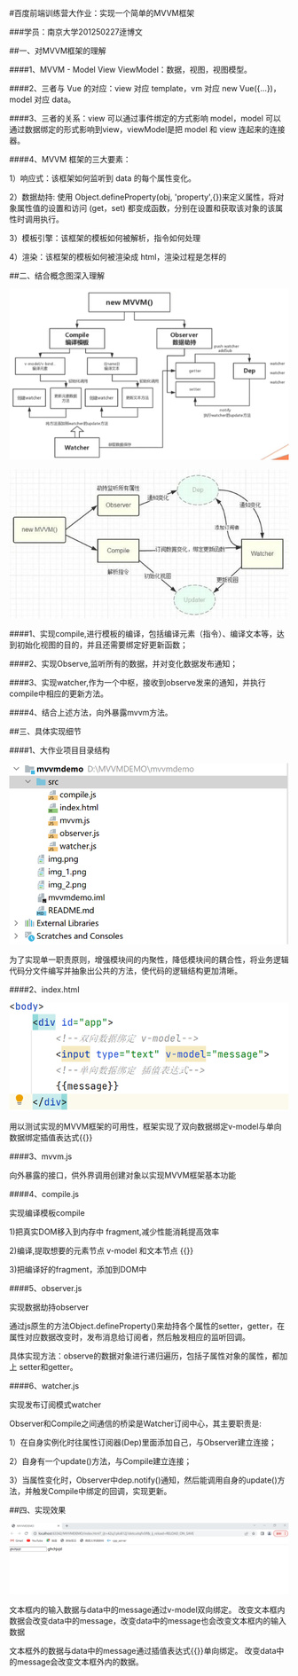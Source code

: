 #百度前端训练营大作业：实现一个简单的MVVM框架

###学员：南京大学201250227逹博文

##一、对MVVM框架的理解

####1、MVVM - Model View ViewModel：数据，视图，视图模型。

####2、三者与 Vue 的对应：view 对应 template，vm 对应 new Vue({…})，model 对应 data。

####3、三者的关系：view 可以通过事件绑定的方式影响 model，model 可以通过数据绑定的形式影响到view，viewModel是把 model 和 view 连起来的连接器。

####4、MVVM 框架的三大要素：

1）响应式：该框架如何监听到 data 的每个属性变化。

2）数据劫持: 使用 Object.defineProperty(obj, 'property',{})来定义属性，将对象属性值的设置和访问 (get，set) 都变成函数，分别在设置和获取该对象的该属性时调用执行。

3）模板引擎：该框架的模板如何被解析，指令如何处理

4）渲染：该框架的模板如何被渲染成 html，渲染过程是怎样的

##二、结合概念图深入理解

![img.png](img.png)

![img_2.png](img_2.png)

####1、实现compile,进行模板的编译，包括编译元素（指令）、编译文本等，达到初始化视图的目的，并且还需要绑定好更新函数；

####2、实现Observe,监听所有的数据，并对变化数据发布通知；

####3、实现watcher,作为一个中枢，接收到observe发来的通知，并执行compile中相应的更新方法。

####4、结合上述方法，向外暴露mvvm方法。


##三、具体实现细节

####1、大作业项目目录结构

![img_3.png](img_3.png)

为了实现单一职责原则，增强模块间的内聚性，降低模块间的耦合性，将业务逻辑代码分文件编写并抽象出公共的方法，使代码的逻辑结构更加清晰。

####2、index.html

![img_4.png](img_4.png)

用以测试实现的MVVM框架的可用性，框架实现了双向数据绑定v-model与单向数据绑定插值表达式{{}}

####3、mvvm.js

向外暴露的接口，供外界调用创建对象以实现MVVM框架基本功能

####4、compile.js

实现编译模板compile

1)把真实DOM移入到内存中 fragment,减少性能消耗提高效率

2)编译,提取想要的元素节点 v-model 和文本节点 {{}}

3)把编译好的fragment，添加到DOM中

####5、observer.js

实现数据劫持observer

通过js原生的方法Object.defineProperty()来劫持各个属性的setter，getter，在属性对应数据改变时，发布消息给订阅者，然后触发相应的监听回调。

具体实现方法：observe的数据对象进行递归遍历，包括子属性对象的属性，都加上 setter和getter。

####6、watcher.js

实现发布订阅模式watcher

Observer和Compile之间通信的桥梁是Watcher订阅中心，其主要职责是:

1）在自身实例化时往属性订阅器(Dep)里面添加自己，与Observer建立连接；

2）自身有一个update()方法，与Compile建立连接；

3）当属性变化时，Observer中dep.notify()通知，然后能调用自身的update()方法，并触发Compile中绑定的回调，实现更新。

##四、实现效果

![img_5.png](img_5.png)

文本框内的输入数据与data中的message通过v-model双向绑定。
改变文本框内数据会改变data中的message，改变data中的message也会改变文本框内的输入数据

文本框外的数据与data中的message通过插值表达式{{}}单向绑定。
改变data中的message会改变文本框外内的数据。